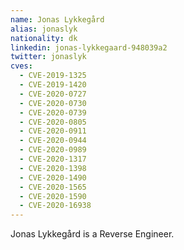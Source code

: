 ```yaml
---
name: Jonas Lykkegård
alias: jonaslyk
nationality: dk
linkedin: jonas-lykkegaard-948039a2
twitter: jonaslyk
cves:
  - CVE-2019-1325
  - CVE-2019-1420
  - CVE-2020-0727
  - CVE-2020-0730
  - CVE-2020-0739
  - CVE-2020-0805
  - CVE-2020-0911
  - CVE-2020-0944
  - CVE-2020-0989
  - CVE-2020-1317
  - CVE-2020-1398
  - CVE-2020-1490
  - CVE-2020-1565
  - CVE-2020-1590
  - CVE-2020-16938
---
```

Jonas Lykkegård is a Reverse Engineer.
